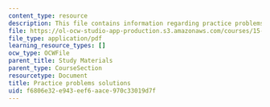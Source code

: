 ```yaml
---
content_type: resource
description: This file contains information regarding practice problems solutions.
file: https://ol-ocw-studio-app-production.s3.amazonaws.com/courses/15-053-optimization-methods-in-management-science-spring-2013/f6806e32e943eef6aace970c33019d7f_MIT15_053S13_pspracticesol.pdf
file_type: application/pdf
learning_resource_types: []
ocw_type: OCWFile
parent_title: Study Materials
parent_type: CourseSection
resourcetype: Document
title: Practice problems solutions
uid: f6806e32-e943-eef6-aace-970c33019d7f
---
```

